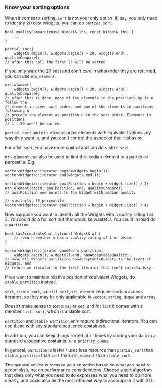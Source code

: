 ### Know your sorting options

When it comes to sorting, `sort` is not your only option.
If, say, you only need to identify 20 best Widgets, you can do `partial_sort`.

```
bool qualityCompare(const Widget& lhs, const Widget& rhs) {
    ...
}

partial_sort(
    widgets.begin(), widgets.begin() + 20, widgets.end(), qualityCompare);
// after this call the first 20 will be sorted
```

If you only want the 20 best and don't care in what order they are returned, you can use `nth_element`.

```
nth_element(
    widgets.begin(), widgets.begin() + 20, widgets.end(), qualityCompare);
// after this is done, none of the elements in the positions up to n follow the
// element in given sort order, and one of the elements in positions following n
// precede the element at position n in the sort order. Elements in positions
// 1 - 20 won't be sorted.
```

`partial_sort` and `nth_element` order elements with equivalent values any way they want to, and you can't control this aspect of their behavior.

For a full `sort`, you have more control and can do `stable_sort`.

`nth_element` can also be used to find the median element or a particular percentile. E.g.
```
vector<Widget>::iterator begin(widgets.begin());
vector<Widget>::iterator end(widgets.end());

vector<Widget>::iterator goalPosition = begin + widget.size() / 2;
nth_element(begin, goalPosition, end, qualityCompare);
// goalPosition now points to the Widget with median quality

// similarly, 75-percentile
vector<Widget>::iterator goalPosition = begin + widget.size() / 4;

```

Now suppose you want to identify all the Widgets with a quality rating 1 or 2.
You could do a full sort but that would be wasteful.
You could instead do a `partition`:
```
bool hasAcceptableQuality(const Widget& w) {
    // return whether w has a quality rating of 2 or better
}

vector<Widget>::iterator goodEnd = partition(
    widgets.begin(), widgets().end, hasAcceptableQuality);
// move all Widgets satisfying hasAcceptableQuality to the front of Widgets, and
// return an iterator to the first iterator that isn't satisfactory.
```

If we want to maintain relative position of equivalent Widgets, do `stable_partition` instead.

`sort`, `stable_sort`, `partial_sort`, `nth_element` require random access iterators, so they may be only applicable to `vector`, `string`, `deque` and `array`.

Doesn't make sense to sort a `map` or `set`, and for `list` it comes with a member `list::sort`, which is a stable sort.

`partition` and `stable_partition` only require bidirectional iterators. You can use these with any standard sequence containers.

In addition, you can keep things sorted at all times by storing your data in a standard associative container, or a `priority_queue`.

In general, `partition` is faster / uses less resource than `partial_sort` than `stable_partition` than `sort` than `nth_element` than `stable_sort`.

The general advice is to make your selection based on what you need to accomplish, not on performance considerations.
Choose a sort algorithm that does only what you need to do expresses what you need to do more clearly, and could also be the most efficient way to accomplish it with STL.
